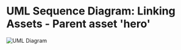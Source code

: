 # UML Sequence Diagram: Linking Assets - Parent asset 'hero'

![UML Diagram](../images_uml/link_assets.png)